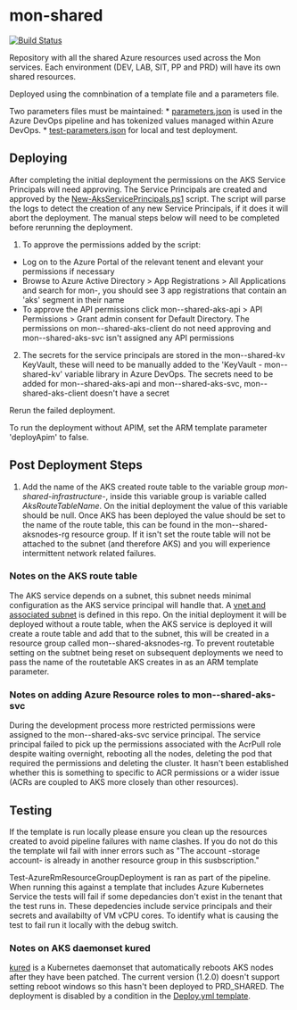 # mon-shared

[![Build Status](https://dev.azure.com/logion-mon/mon/_apis/build/status/mon-shared?branchName=master)](https://dev.azure.com/logion-mon/mon/_build/latest?definitionId=5&branchName=master)

Repository with all the shared Azure resources used across the Mon services.
Each environment (DEV, LAB, SIT, PP and PRD) will have its own shared resources.

Deployed using the comnbination of a template file and a parameters file.

Two parameters files must be maintained:
    * [parameters.json](Resources/parameters.json) is used in the Azure DevOps pipeline and has tokenized values managed within Azure DevOps.
    * [test-parameters.json](Resources/template.json) for local and test deployment.

## Deploying

After completing the initial deployment the permissions on the AKS Service Principals will need approving.  The Service Principals are created and approved by the [New-AksServicePrincipals.ps1](PSScripts/New-AksServicePrincipals.ps1) script.  The script will parse the logs to detect the creation of any new Service Principals, if it does it will abort the deployment.  The manual steps below will need to be completed before rerunning the deployment.

1. To approve the permissions added by the script:
- Log on to the Azure Portal of the relevant tenent and elevant your permissions if necessary
- Browse to Azure Active Directory > App Registrations > All Applications and search for mon-<env>, you should see 3 app registrations that contain an 'aks' segment in their name
- To approve the API permissions click mon-<env>-shared-aks-api > API Permissions > Grant admin consent for Default Directory.  The permissions on mon-<env>-shared-aks-client do not need approving and mon-<env>-shared-aks-svc isn't assigned any API permissions

2. The secrets for the service principals are stored in the mon-<env>-shared-kv KeyVault, these will need to be manually added to the 'KeyVault - mon-<env>-shared-kv' variable library in Azure DevOps.  The secrets need to be added for mon-<env>-shared-aks-api and mon-<env>-shared-aks-svc, mon-<env>-shared-aks-client doesn't have a secret

Rerun the failed deployment.

To run the deployment without APIM, set the ARM template parameter 'deployApim' to false.

## Post Deployment Steps

1. Add the name of the AKS created route table to the variable group  *mon-shared-infrastructure-<env>*, inside this variable group is variable called *AksRouteTableName*.  On the initial deployment the value of this variable should be null.  Once AKS has been deployed the value should be set to the name of the route table, this can be found in the mon-<env>-shared-aksnodes-rg resource group.  If it isn't set the route table will not be attached to the subnet (and therefore AKS) and you will experience intermittent network related failures.

### Notes on the AKS route table

The AKS service depends on a subnet, this subnet needs minimal configuration as the AKS service principal will handle that.  A [vnet and associated subnet](Resources\networks\aks-vnet.json) is defined in this repo.  On the initial deployment it will be deployed without a route table, when the AKS service is deployed it will create a route table and add that to the subnet, this will be created in a resource group called mon-<env>-shared-aksnodes-rg.  To prevent routetable setting on the subtnet being reset on subsequent deployments we need to pass the name of the routetable AKS creates in as an ARM template parameter.

### Notes on adding Azure Resource roles to mon-<env>-shared-aks-svc

During the development process more restricted permissions were assigned to the mon-<env>-shared-aks-svc service principal.  The service principal failed to pick up the permissions associated with the AcrPull role despite waiting overnight, rebooting all the nodes, deleting the pod that required the permissions and deleting the cluster.  It hasn't been established whether this is something to specific to ACR permissions or a wider issue (ACRs are coupled to AKS more closely than other resources).

## Testing

If the template is run locally please ensure you clean up the resources created to avoid pipeline failures with name clashes. If you do not do this the template wil fail with inner errors such as "The account -storage account- is already in another resource group in this susbscription.\"

Test-AzureRmResourceGroupDeployment is ran as part of the pipeline.  When running this against a template that includes Azure Kubernetes Service the tests will fail if some depedancies don't exist in the tenant that the test runs in.  These depedencies include service principals and their secrets and availabilty of VM vCPU cores.  To identify what is causing the test to fail run it locally with the debug switch.

### Notes on AKS daemonset kured

[kured](https://github.com/weaveworks/kured) is a Kubernetes daemonset that automatically reboots AKS nodes after they have been patched.  The current version (1.2.0) doesn't support setting reboot windows so this hasn't been deployed to PRD_SHARED.  The deployment is disabled by a condition in the [Deploy.yml template](Resources\AzureDevOps\JobTemplates\Deploy.yml).
